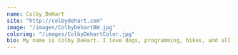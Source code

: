 ```yaml
---
name: Colby DeHart
site: "http://colbydehart.com"
image: "/images/ColbyDehartBW.jpg"
colorimg: "/images/ColbyDehartColor.jpg"
bio: My name is Colby DeHart. I love dogs, programming, bikes, and all games. I am interested in solving complex problems and learning new things.
---
```

